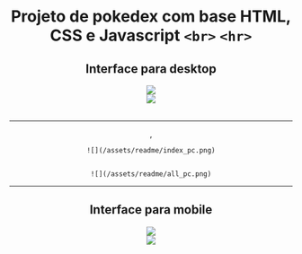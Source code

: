 
<div align="center">

# Projeto de pokedex com base HTML, CSS e Javascript `<br>` `<hr>`

</div>
<div align="center">




## Interface para desktop

</div>
<div align="center">
    <img src="/assets/readme/index_pc.png">
    <br>
    <img src="/assets/readme/all_pc.png">
</div>
<br> <hr>
<div align="center">

,


    ![](/assets/readme/index_pc.png)
    

    ![](/assets/readme/all_pc.png)








































---




































## Interface para mobile

</div>
<div align="center">
    <img src="/assets/readme/index_cell.png">
    <br>
    <img src="/assets/readme/all_cell.png">
</div>

